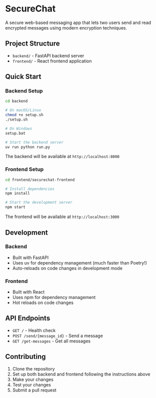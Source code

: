 # SecureChat
A secure web-based messaging app that lets two users send and read encrypted messages using modern encryption techniques.

## Project Structure
- `backend/` - FastAPI backend server
- `frontend/` - React frontend application

## Quick Start

### Backend Setup
```bash
cd backend

# On macOS/Linux
chmod +x setup.sh
./setup.sh

# On Windows
setup.bat

# Start the backend server
uv run python run.py
```

The backend will be available at `http://localhost:8000`

### Frontend Setup
```bash
cd frontend/securechat-frontend

# Install dependencies
npm install

# Start the development server
npm start
```

The frontend will be available at `http://localhost:3000`

## Development

### Backend
- Built with FastAPI
- Uses uv for dependency management (much faster than Poetry!)
- Auto-reloads on code changes in development mode

### Frontend
- Built with React
- Uses npm for dependency management
- Hot reloads on code changes

## API Endpoints

- `GET /` - Health check
- `POST /send/{message_id}` - Send a message
- `GET /get-messages` - Get all messages

## Contributing

1. Clone the repository
2. Set up both backend and frontend following the instructions above
3. Make your changes
4. Test your changes
5. Submit a pull request
